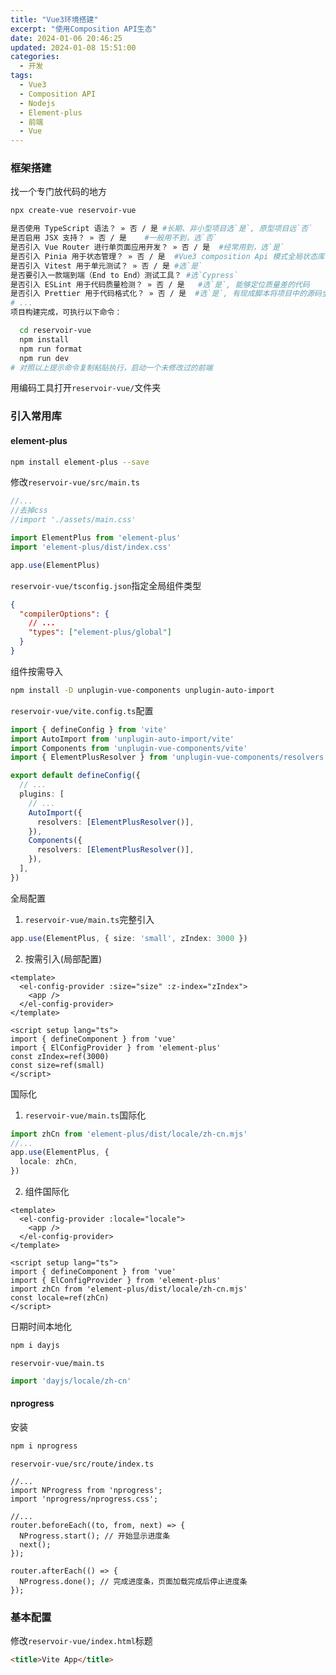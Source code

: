 ```yaml
---
title: "Vue3环境搭建"
excerpt: "使用Composition API生态"
date: 2024-01-06 20:46:25
updated: 2024-01-08 15:51:00
categories:
  - 开发
tags:
  - Vue3
  - Composition API
  - Nodejs
  - Element-plus
  - 前端
  - Vue
---
```



### 框架搭建
找一个专门放代码的地方

``` bash
npx create-vue reservoir-vue
```

```bash
是否使用 TypeScript 语法？ » 否 / 是 #长期、非小型项目选`是`, 原型项目远`否`
是否启用 JSX 支持？ » 否 / 是    #一般用不到，选`否`
是否引入 Vue Router 进行单页面应用开发？ » 否 / 是  #经常用到，选`是`
是否引入 Pinia 用于状态管理？ » 否 / 是  #Vue3 composition Api 模式全局状态库，composition Api方式开发选`是`，反之`否`
是否引入 Vitest 用于单元测试？ » 否 / 是 #选`是`
是否要引入一款端到端（End to End）测试工具？ #选`Cypress`
是否引入 ESLint 用于代码质量检测？ » 否 / 是   #选`是`, 能够定位质量差的代码
是否引入 Prettier 用于代码格式化？ » 否 / 是  #选`是`, 有现成脚本将项目中的源码全部格式化，写代码无需考虑美观性
# ...
项目构建完成，可执行以下命令：

  cd reservoir-vue
  npm install
  npm run format
  npm run dev
# 对照以上提示命令复制粘贴执行，启动一个未修改过的前端
```
用编码工具打开`reservoir-vue/`文件夹
### 引入常用库

#### element-plus

```bash
npm install element-plus --save
```

修改`reservoir-vue/src/main.ts`
```ts
//...
//去掉css
//import './assets/main.css'

import ElementPlus from 'element-plus'
import 'element-plus/dist/index.css'

app.use(ElementPlus)
```
`reservoir-vue/tsconfig.json`指定全局组件类型
```json
{
  "compilerOptions": {
    // ...
    "types": ["element-plus/global"]
  }
}
```
组件按需导入
```bash
npm install -D unplugin-vue-components unplugin-auto-import
```
`reservoir-vue/vite.config.ts`配置
```ts
import { defineConfig } from 'vite'
import AutoImport from 'unplugin-auto-import/vite'
import Components from 'unplugin-vue-components/vite'
import { ElementPlusResolver } from 'unplugin-vue-components/resolvers'

export default defineConfig({
  // ...
  plugins: [
    // ...
    AutoImport({
      resolvers: [ElementPlusResolver()],
    }),
    Components({
      resolvers: [ElementPlusResolver()],
    }),
  ],
})
```
全局配置
1. `reservoir-vue/main.ts`完整引入
```ts
app.use(ElementPlus, { size: 'small', zIndex: 3000 })
```
2. 按需引入(局部配置)
```vue
<template>
  <el-config-provider :size="size" :z-index="zIndex">
    <app />
  </el-config-provider>
</template>

<script setup lang="ts">
import { defineComponent } from 'vue'
import { ElConfigProvider } from 'element-plus'
const zIndex=ref(3000)
const size=ref(small)
</script>
```
国际化
1. `reservoir-vue/main.ts`国际化
```ts
import zhCn from 'element-plus/dist/locale/zh-cn.mjs'
//...
app.use(ElementPlus, {
  locale: zhCn,
})
```
2. 组件国际化
```vue
<template>
  <el-config-provider :locale="locale">
    <app />
  </el-config-provider>
</template>

<script setup lang="ts">
import { defineComponent } from 'vue'
import { ElConfigProvider } from 'element-plus'
import zhCn from 'element-plus/dist/locale/zh-cn.mjs'
const locale=ref(zhCn)
</script>
```
日期时间本地化
```bash
npm i dayjs
```
`reservoir-vue/main.ts`
```ts
import 'dayjs/locale/zh-cn'
```
#### nprogress
安装
```bash
npm i nprogress
```
`reservoir-vue/src/route/index.ts`
```
//...
import NProgress from 'nprogress';
import 'nprogress/nprogress.css';

//...
router.beforeEach((to, from, next) => {
  NProgress.start(); // 开始显示进度条
  next();
});

router.afterEach(() => {
  NProgress.done(); // 完成进度条，页面加载完成后停止进度条
});
```
### 基本配置
修改`reservoir-vue/index.html`标题
```html
<title>Vite App</title>
```
